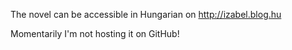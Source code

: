 The novel can be accessible in Hungarian on http://izabel.blog.hu

Momentarily I'm not hosting it on GitHub!
